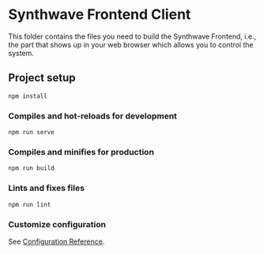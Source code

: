 # Synthwave Frontend Client

This folder contains the files you need to build the Synthwave Frontend, i.e., the part that shows up in your web
browser which allows you to control the system.

## Project setup

```
npm install
```

### Compiles and hot-reloads for development

```
npm run serve
```

### Compiles and minifies for production

```
npm run build
```

### Lints and fixes files

```
npm run lint
```

### Customize configuration

See [Configuration Reference](https://cli.vuejs.org/config/).
